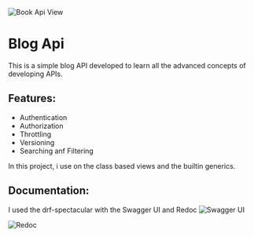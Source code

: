 ![Book Api View](https://github.com/Timiemmy/New-Blog-Api/assets/100134035/de174615-bc87-4ad4-9187-41960b483950)
# Blog Api

This is a simple blog API developed to learn all the advanced concepts of developing APIs.

## Features:
- Authentication
- Authorization
- Throttling
- Versioning
- Searching anf Filtering


In this project, i use on the class based views and the builtin generics.

## Documentation:
I used the drf-spectacular with the Swagger UI and Redoc
![Swagger UI](https://github.com/Timiemmy/New-Blog-Api/assets/100134035/951948ec-e5e3-485e-be4e-0b2fe5f6da77)

![Redoc](https://github.com/Timiemmy/New-Blog-Api/assets/100134035/1c5078c8-319e-4a2c-87b9-b5c56a5dbdbf)
